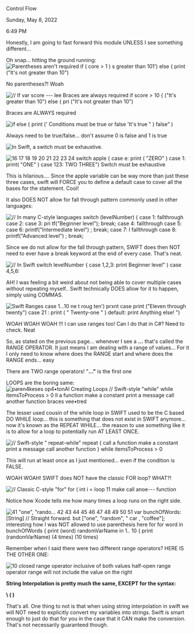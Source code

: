 Control Flow

Sunday, May 8, 2022

6:49 PM

Honestly, I am going to fast forward this module UNLESS I see something different...

Oh snap... hitting the ground running:\
![Parentheses aren\'t required if ( core \> 1 ) s greater than 101\') else { print (\"It\'s not greater than 10\") ](002_Control_Flow_000.png)

No parentheses?! Woah

![// If var score --- lee Braces are always required if score \> 10 { (\"It\'s greater than 10\") else { pri (\"It\'s not greater than 10\") ](002_Control_Flow_001.png)

Braces are ALWAYS required

![if else { print (\' Conditions must be true or false \'It\'s true \" ) false\" ) ](002_Control_Flow_002.png)

Always need to be true/false... don\'t assume 0 is false and 1 is true

![In Swift, a switch must be exhaustive. ](002_Control_Flow_003.png)

![16 17 18 19 20 21 22 23 24 switch apple { case e: print ( \"ZERO\" ) case 1: print( \"ONE\" ) case 123: TWO THREE\") Switch must be exhaustive ](002_Control_Flow_004.png)

This is hilarious.... Since the apple variable can be way more than just these three cases, swift will FORCE you to define a default case to cover all the bases for the statement. Cool!

It also DOES NOT allow for fall through pattern commonly used in other languages:

![// In many C-style languages switch (levelNumber) { case 1: fallthrough case 2: case 3: pri tf(\"Beginner level\"); break; case 4: fallthrough case 5: case 6: printf(\"lntermediate level\") ; break; case 7: I fallthrough case 8: printf(\"Advanced level\") ; break; ](002_Control_Flow_005.png)

Since we do not allow for the fall through pattern, SWIFT does then NOT need to ever have a break keyword at the end of every case. That\'s neat.

![// In Swift switch levelNumber { case 1,2,3: print Beginner level\" ) case 4,5,6: ](002_Control_Flow_006.png)

AH! I was feeling a bit weird about not being able to cover multiple cases without repeating myself.. Swift technically DOES allow for it to happen, simply using COMMAS.

![Swift Ranges case 1\...10 ne t roug ten\') prxnt case print (\"Eleven through twenty\") case 21 : print ( \" Twenty-one \" ) default: print Anything else! \") ](002_Control_Flow_007.png)

WOAH WOAH WOAH !!! I can use ranges too! Can I do that in C#? Need to check. Neat

So, as stated on the previous page... whenever I see a **...** that\'s called the RANGE OPERATOR. It just means I am dealing with a range of values... For it I only need to know where does the RANGE start and where does the RANGE ends... easy

There are TWO range operators! \"**...\"** is the first one

LOOPS are the boring same:\
![paren4keses op4•tonAl Creating Loops // Swift-style \"while\" while itemsToProcess \> 0 Il a function make a constant print a message call another function braces vee•tred ](002_Control_Flow_008.png)

The lesser used cousin of the while loop in SWIFT used to be the C based DO WHILE loop... this is something that does not exist in SWIFT anymore... now it\'s known as the REPEAT WHILE... the reason to use something like it is to allow for a loop to potentially run AT LEAST ONCE.

![// Swift-style \" repeat-while\" repeat { call a function make a constant print a message call another function } while itemsToProcess \> 0 ](002_Control_Flow_009.png)

This will run at least once as I just mentioned... even if the condition is FALSE.

WOAH WOAH! SWIFT does NOT have the classic FOR loop? WHAT?!

![// Classic C-style \"for\" for ( int i = loop 11 make call anoe--- function ](002_Control_Flow_010.png)

Notice how Xcode tells me how many times a loop runs on the right side.

![41 \"one\", \"rando\... 42 43 44 45 46 47 48 49 50 51 var bunchOfWords: \[String\] // Straight forward. but \[\"one\", \"random\", \" car , \"coffee\"\]; interesting how I was NOT allowed to use parenthesis here for for word in bunchOfWords { print (word) randomVarName in 1.. 10 { print (randomVarName) (4 times) (10 times) ](002_Control_Flow_011.png)

Remember when I said there were two different range operators? HERE IS THE OTHER ONE:

![10 closed range operator inclusive of both values half-open range operator range will not include the value on the right ](002_Control_Flow_012.png)

**String Interpolation is pretty much the same, EXCEPT for the syntax:**

**\\ ( )**

That\'s all. One thing to not is that when using string interpolation in swift we will NOT need to explicitly convert my variables into strings. Swift is smart enough to just do that for you in the case that it CAN make the conversion. That\'s not necessarily guaranteed though.
